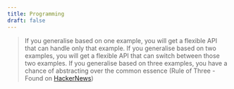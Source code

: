 ```yaml
---
title: Programming
draft: false
---
```


> If you generalise based on one example, you will get a flexible API that can handle only that example. If you generalise based on two examples, you will get a flexible API that can switch between those two examples. If you generalise based on three examples, you have a chance of abstracting over the common essence (Rule of Three - Found on [HackerNews](https://news.ycombinator.com/item?id=22022466))